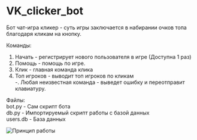 # VK_clicker_bot
Бот чат-игра кликер - суть игры заключается в набирании очков топа благодаря кликам на кнопку.  
  
Команды:  
1. Начать - регистрирует нового пользователя в игре (Доступна 1 раз)  
2. Помощь - помощь по игре.  
3. Клик - главная команда клика  
4. Топ игроков - выводит топ игроков по кликам  
-. Любая неизвестная команда - выведет ошибку и переотправит клавиатуру.  

Файлы:  
bot.py - Сам скрипт бота  
db.py - Импортируемый скрипт работы с базой данных  
users.db - База данных  
  
  
  
<img class = "image" src = "https://skrinshoter.ru/p/110121/golysb.png?download=1&name=%D0%A1%D0%BA%D1%80%D0%B8%D0%BD%D1%88%D0%BE%D1%82%2011-01-2021%2020:34:50.png" alt = "Принцип работы">
